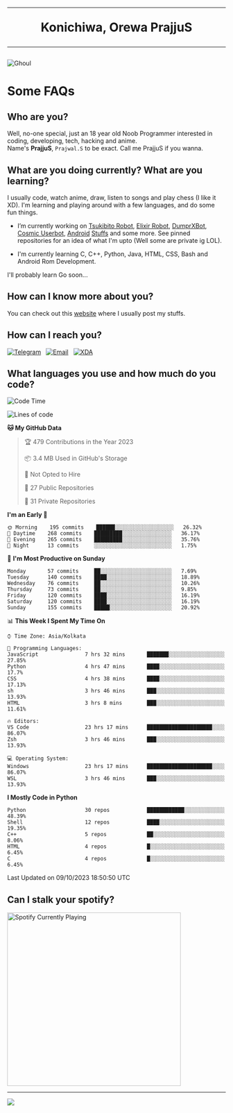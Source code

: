 <h1 align="center"><hr>Konichiwa, Orewa PrajjuS<hr></h1>


<img src="https://telegra.ph/file/6041d22c64479ee5ff802.jpg" alt="Ghoul"/>


<h1>Some FAQs</h1>


<h2>Who are you?</h2>

Well, no-one special, just an 18 year old Noob Programmer interested in coding, developing, tech, hacking and anime.
<br>
Name's <b>PrajjuS</b>, <code>Prajwal.S</code> to be exact. Call me PrajjuS if you wanna.


<h2>What are you doing currently? What are you learning?</h2>

I usually code, watch anime, draw, listen to songs and play chess (I like it XD). I'm learning and playing around with a few languages, and do some fun things.

- I’m currently working on <a href="Https://t.me/PrajjuSAssistantBot">Tsukibito Robot</a>, <a href="https://t.me/projectelixir_bot">Elixir Robot</a>, <a href="https://t.me/DumprXBot">DumprXBot</a>, <a href="https://github.com/SkyLab-Devs/CosmicUserbot">Cosmic Userbot</a>, <a href="https://github.com/Noob-OS">Android</a> <a href="https://github.com/PrajjuS/device_xiaomi_vince">Stuffs</a> and some more. See pinned repositories for an idea of what I'm upto (Well some are private ig LOL).

- I'm currently learning C, C++, Python, Java, HTML, CSS, Bash and Android Rom Development.

I'll probably learn Go soon...


<h2>How can I know more about you?</h2>

You can check out this <a href="https://prajjus.site">website</a> where I usually post my stuffs.


<h2>How can I reach you?</h2>

<a href="https://t.me/PrajjuS"><img src="https://img.shields.io/badge/PrajjuS-2CA5E0?style=flat-square&logo=telegram&logoColor=white" alt="Telegram"/></a>&nbsp;&nbsp;&nbsp;<a href="theprajjus@gmail.com"><img src="https://img.shields.io/badge/theprajjus@gmail.com-D14836?style=flat-square&logo=gmail&logoColor=white" alt="Email"/></a>&nbsp;&nbsp;&nbsp;<a href="https://forum.xda-developers.com/m/prajjus.10388799/"><img src="https://img.shields.io/badge/PrajjuS-F59714?style=flat-square&logo=xda-developers&logoColor=white" alt="XDA"/></a>


<h2>What languages you use and how much do you code?</h2>

<!--START_SECTION:waka-->
![Code Time](http://img.shields.io/badge/Code%20Time-435%20hrs%2053%20mins-blue)

![Lines of code](https://img.shields.io/badge/From%20Hello%20World%20I%27ve%20Written-39%20Thousand%20lines%20of%20code-blue)

**🐱 My GitHub Data** 

> 🏆 479 Contributions in the Year 2023
 > 
> 📦 3.4 MB Used in GitHub's Storage 
 > 
> 🚫 Not Opted to Hire
 > 
> 📜 27 Public Repositories 
 > 
> 🔑 31 Private Repositories  
 > 
**I'm an Early 🐤** 

```text
🌞 Morning    195 commits    ██████░░░░░░░░░░░░░░░░░░░   26.32% 
🌆 Daytime    268 commits    █████████░░░░░░░░░░░░░░░░   36.17% 
🌃 Evening    265 commits    █████████░░░░░░░░░░░░░░░░   35.76% 
🌙 Night      13 commits     ░░░░░░░░░░░░░░░░░░░░░░░░░   1.75%

```
📅 **I'm Most Productive on Sunday** 

```text
Monday       57 commits     ██░░░░░░░░░░░░░░░░░░░░░░░   7.69% 
Tuesday      140 commits    ████░░░░░░░░░░░░░░░░░░░░░   18.89% 
Wednesday    76 commits     ██░░░░░░░░░░░░░░░░░░░░░░░   10.26% 
Thursday     73 commits     ██░░░░░░░░░░░░░░░░░░░░░░░   9.85% 
Friday       120 commits    ████░░░░░░░░░░░░░░░░░░░░░   16.19% 
Saturday     120 commits    ████░░░░░░░░░░░░░░░░░░░░░   16.19% 
Sunday       155 commits    █████░░░░░░░░░░░░░░░░░░░░   20.92%

```


📊 **This Week I Spent My Time On** 

```text
⌚︎ Time Zone: Asia/Kolkata

💬 Programming Languages: 
JavaScript               7 hrs 32 mins       ███████░░░░░░░░░░░░░░░░░░   27.85% 
Python                   4 hrs 47 mins       ████░░░░░░░░░░░░░░░░░░░░░   17.7% 
CSS                      4 hrs 38 mins       ████░░░░░░░░░░░░░░░░░░░░░   17.13% 
sh                       3 hrs 46 mins       ███░░░░░░░░░░░░░░░░░░░░░░   13.93% 
HTML                     3 hrs 8 mins        ███░░░░░░░░░░░░░░░░░░░░░░   11.61%

🔥 Editors: 
VS Code                  23 hrs 17 mins      █████████████████████░░░░   86.07% 
Zsh                      3 hrs 46 mins       ███░░░░░░░░░░░░░░░░░░░░░░   13.93%

💻 Operating System: 
Windows                  23 hrs 17 mins      █████████████████████░░░░   86.07% 
WSL                      3 hrs 46 mins       ███░░░░░░░░░░░░░░░░░░░░░░   13.93%

```

**I Mostly Code in Python** 

```text
Python                   30 repos            ████████████░░░░░░░░░░░░░   48.39% 
Shell                    12 repos            ████░░░░░░░░░░░░░░░░░░░░░   19.35% 
C++                      5 repos             ██░░░░░░░░░░░░░░░░░░░░░░░   8.06% 
HTML                     4 repos             █░░░░░░░░░░░░░░░░░░░░░░░░   6.45% 
C                        4 repos             █░░░░░░░░░░░░░░░░░░░░░░░░   6.45%

```



 Last Updated on 09/10/2023 18:50:50 UTC
<!--END_SECTION:waka-->


<h2>Can I stalk your spotify?</h2>

<a href="https://open.spotify.com/user/cotgk31v4nhw20gs5adb29jq5"><img src="https://spotify-readme-prajjus.vercel.app/api?theme=dark&rainbow=true" alt="Spotify Currently Playing" width="400px"/></a>


<hr>


<img src="https://komarev.com/ghpvc/?username=prajjus&label=Profile%20Views&color=000000&style=flat">
